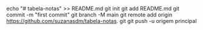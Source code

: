 echo "# tabela-notas" >> README.md 
git init 
git add README.md 
git commit -m "first commit" 
git branch -M main 
git remote add origin https://github.com/suzanasdm/tabela-notas. git
 git push -u origem principal
 
